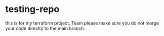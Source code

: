 # testing-repo
this is for my terraform project. Team please make sure you do not merge your code direclty to the main branch. 
